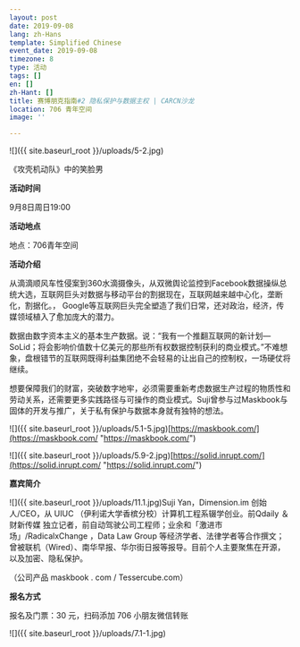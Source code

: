 ```yaml
---
layout: post
date: 2019-09-08
lang: zh-Hans
template: Simplified Chinese
event_date: 2019-09-08
timezone: 8
type: 活动
tags: []
en: []
zh-Hant: []
title: 赛博朋克指南#2 隐私保护与数据主权 | CARCN沙龙
location: 706 青年空间
image: ''

---
```

![]({{ site.baseurl_root }}/uploads/5-2.jpg)

《攻壳机动队》中的笑脸男

**活动时间**

9月8日周日19:00

**活动地点**

地点：706青年空间

**活动介绍**

从滴滴顺风车性侵案到360水滴摄像头，从双微舆论监控到Facebook数据操纵总统大选，互联网巨头对数据与移动平台的割据现在，互联网越来越中心化，垄断化，割据化。， Google等互联网巨头完全塑造了我们日常，还对政治，经济，传媒领域植入了愈加庞大的潜力。

数据由数字资本主义的基本生产数据。说：“我有一个推翻互联网的新计划—SoLid；将会影响价值数十亿美元的那些所有权数据控制获利的商业模式。”不难想象，盘根错节的互联网既得利益集团绝不会轻易的让出自己的控制权，一场硬仗将继续。

想要保障我们的财富，突破数字地牢，必须需要重新考虑数据生产过程的物质性和劳动关系，还需要更多实践路径与可操作的商业模式。Suji曾参与过Maskbook与固体的开发与推广，关于私有保护与数据本身就有独特的想法。

![]({{ site.baseurl_root }}/uploads/5.1-5.jpg)[https://maskbook.com/](https://maskbook.com/ "https://maskbook.com/")

![]({{ site.baseurl_root }}/uploads/5.9-2.jpg)[https://solid.inrupt.com/](https://solid.inrupt.com/ "https://solid.inrupt.com/")

**嘉宾简介**

![]({{ site.baseurl_root }}/uploads/11.1.jpg)Suji Yan，Dimension.im 创始人/CEO，从 UIUC （伊利诺大学香槟分校）计算机工程系辍学创业。前Qdaily ＆ 财新传媒 独立记者，前自动驾驶公司工程师；业余和「激进市场」/RadicalxChange ，Data Law Group 等经济学者、法律学者等合作撰文；曾被联机（Wired）、南华早报、华尔街日报等报导。目前个人主要聚焦在开源，以及加密、隐私保护。

（公司产品 maskbook . com / Tessercube.com）

**报名方式**

报名及门票：30 元，扫码添加 706 小朋友微信转账

![]({{ site.baseurl_root }}/uploads/7.1-1.jpg)